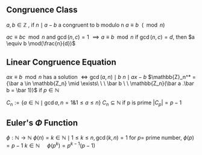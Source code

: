 ## Congruence Class
$a,b \in \mathbb{Z}$ ,
if $n \mid a- b$ 
a congruent to b modulo n
$a \equiv b\ \ (\mod n)$  

$ac\equiv bc \mod n$ and $\gcd(n,c)=1$ 
$\implies a \equiv b \mod n$
if $\gcd(n,c) = d$,  then  $a \equiv b \mod(\frac{n}{d})$


## Linear Congruence Equation
$ax \equiv b \mod n$ has a solution $\iff \gcd(a,n)\mid b$
$n\mid ax-b$ 
$\mathbb{Z}_n^* = {\bar a \in \mathbb{Z_n} \mid \exists\ \ \ \bar b \ \ \mathbb{Z_n}(\bar a .\bar b = \bar 1)}$
if $p\in \mathbb{N}$



$C_n:=\{a\in \mathbb{N}\mid \gcd{a,n}=1 \& 1\leq a\leq n\}$
$C_n \subseteq \mathbb{N}$
if p is prime $|C_p| = p-1$

## Euler's $\Phi$ Function

$\phi:\mathbb{N}\to \mathbb{N}$
$\phi(n) = {k\in\mathbb{N}\mid1\leq k\leq n,\gcd(k,n)=1}$
for $p=$ prime number, $\phi(p) = p-1$
$k\in \mathbb{N}\ \ \ \ \ \phi(p^k) = p^{k-1}(p-1)$




































































